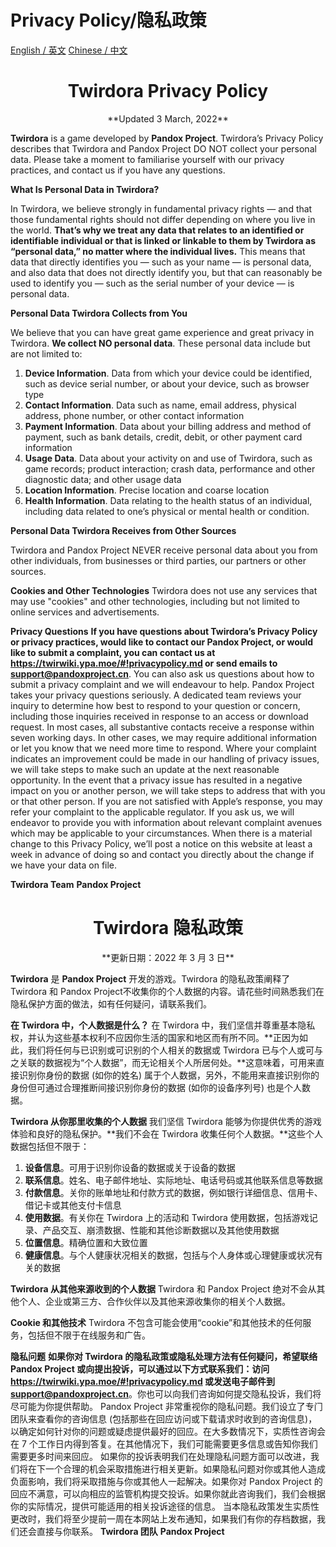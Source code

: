 # Privacy Policy/隐私政策
[English / 英文](#Twirdora_Privacy_Policy)
[Chinese / 中文](#Twirdora_隐私政策)

# <center>Twirdora Privacy Policy</center>
<center>**Updated 3 March, 2022**</center>

**Twirdora** is a game developed by **Pandox Project**. Twirdora’s Privacy Policy describes that Twirdora and Pandox Project DO NOT collect your personal data. Please take a moment to familiarise yourself with our privacy practices, and contact us if you have any questions.

**What Is Personal Data in Twirdora?**

In Twirdora, we believe strongly in fundamental privacy rights — and that those fundamental rights should not differ depending on where you live in the world. **That’s why we treat any data that relates to an identified or identifiable individual or that is linked or linkable to them by Twirdora as “personal data,” no matter where the individual lives.** This means that data that directly identifies you — such as your name — is personal data, and also data that does not directly identify you, but that can reasonably be used to identify you — such as the serial number of your device — is personal data. 

**Personal Data Twirdora Collects from You**

We believe that you can have great game experience and great privacy in Twirdora. **We collect NO personal data**. These personal data include but are not limited to:
1. **Device Information**. Data from which your device could be identified, such as device serial number, or about your device, such as browser type 
2. **Contact Information**. Data such as name, email address, physical address, phone number, or other contact information 
3. **Payment Information**. Data about your billing address and method of payment, such as bank details, credit, debit, or other payment card information 
4. **Usage Data**. Data about your activity on and use of Twirdora, such as game records; product interaction; crash data, performance and other diagnostic data; and other usage data
5. **Location Information**. Precise location and coarse location 
6. **Health Information**. Data relating to the health status of an individual, including data related to one’s physical or mental health or condition.

**Personal Data Twirdora Receives from Other Sources** 

Twirdora and Pandox Project NEVER receive personal data about you from other individuals, from businesses or third parties, our partners or other sources.

**Cookies and Other Technologies**
Twirdora does not use any services that may use "cookies" and other technologies, including but not limited to online services and advertisements.

**Privacy Questions**
**If you have questions about Twirdora’s Privacy Policy or privacy practices, would like to contact our Pandox Project, or would like to submit a complaint, you can contact us at https://twirwiki.ypa.moe/#!privacypolicy.md or send emails to [support@pandoxproject.cn](mailto:support@pandoxproject.cn)**.
You can also ask us questions about how to submit a privacy complaint and we will endeavour to help. 
Pandox Project takes your privacy questions seriously. A dedicated team reviews your inquiry to determine how best to respond to your question or concern, including those inquiries received in response to an access or download request. In most cases, all substantive contacts receive a response within seven working days. In other cases, we may require additional information or let you know that we need more time to respond.
Where your complaint indicates an improvement could be made in our handling of privacy issues, we will take steps to make such an update at the next reasonable opportunity. In the event that a privacy issue has resulted in a negative impact on you or another person, we will take steps to address that with you or that other person.
If you are not satisfied with Apple’s response, you may refer your complaint to the applicable regulator. If you ask us, we will endeavor to provide you with information about relevant complaint avenues which may be applicable to your circumstances. When there is a material change to this Privacy Policy, we’ll post a notice on this website at least a week in advance of doing so and contact you directly about the change if we have your data on file.

**Twirdora Team**
**Pandox Project**


# <center>Twirdora 隐私政策</center>
<center>**更新⽇期：2022 年 3 ⽉ 3 ⽇**</center>

**Twirdora** 是 **Pandox Project** 开发的游戏。Twirdora 的隐私政策阐释了 Twirdora 和 Pandox Project不收集你的个⼈数据的内容。请花些时间熟悉我们在隐私保护⽅⾯的做法，如有任何疑问，请联系我们。

**在 Twirdora 中，个⼈数据是什么？**
在 Twirdora 中，我们坚信并尊重基本隐私权，并认为这些基本权利不应因你⽣活的国家和地区⽽有所不同。**正因为如此，我们将任何与已识别或可识别的个⼈相关的数据或 Twirdora 已与个⼈或可与之关联的数据视为“个⼈数据”，⽽无论相关个⼈所居何处。**这意味着，可⽤来直接识别你⾝份的数据 (如你的姓名) 属于个⼈数据，另外，不能⽤来直接识别你的⾝份但可通过合理推断间接识别你⾝份的数据 (如你的设备序列号) 也是个⼈数据。

**Twirdora 从你那⾥收集的个⼈数据**
我们坚信 Twirdora 能够为你提供优秀的游戏体验和良好的隐私保护。**我们不会在 Twirdora 收集任何个⼈数据。**这些个⼈数据包括但不限于：
1. **设备信息**。可⽤于识别你设备的数据或关于设备的数据
2. **联系信息**。姓名、电⼦邮件地址、实际地址、电话号码或其他联系信息等数据
3. **付款信息**。关你的账单地址和付款⽅式的数据，例如银⾏详细信息、信⽤卡、借记卡或其他⽀付卡信息
4. **使⽤数据**。有关你在 Twirdora 上的活动和 Twirdora 使⽤数据，包括游戏记录、产品交互、崩溃数据、性能和其他诊断数据以及其他使⽤数据
5. **位置信息**。精确位置和⼤致位置
6. **健康信息**。与个⼈健康状况相关的数据，包括与个⼈⾝体或⼼理健康或状况有关的数据

**Twirdora 从其他来源收到的个⼈数据**
Twirdora 和 Pandox Project 绝对不会从其他个⼈、企业或第三⽅、合作伙伴以及其他来源收集你的相关个⼈数据。

**Cookie 和其他技术**
Twirdora 不包含可能会使⽤“cookie”和其他技术的任何服务，包括但不限于在线服务和⼴告。

**隐私问题**
**如果你对 Twirdora 的隐私政策或隐私处理⽅法有任何疑问，希望联络 Pandox Project 或向提出投诉，可以通过以下⽅式联系我们：访问 https://twirwiki.ypa.moe/#!privacypolicy.md 或发送电⼦邮件到 [support@pandoxproject.cn](mailto:support@pandoxproject.cn)**。你也可以向我们咨询如何提交隐私投诉，我们将尽可能为你提供帮助。
Pandox Project 非常重视你的隐私问题。我们设立了专⻔团队来查看你的咨询信息 (包括那些在回应访问或下载请求时收到的咨询信息)，以确定如何针对你的问题或疑虑提供最好的回应。在⼤多数情况下，实质性咨询会在 7 个⼯作⽇内得到答复。在其他情况下，我们可能需要更多信息或告知你我们需要更多时间来回应。
如果你的投诉表明我们在处理隐私问题⽅⾯可以改进，我们将在下⼀个合理的机会采取措施进⾏相关更新。如果隐私问题对你或其他⼈造成负⾯影响，我们将采取措施与你或其他⼈⼀起解决。如果你对 Pandox Project 的回应不满意，可以向相应的监管机构提交投诉。如果你就此咨询我们，我们会根据你的实际情况，提供可能适⽤的相关投诉途径的信息。
当本隐私政策发⽣实质性更改时，我们将⾄少提前⼀周在本⽹站上发布通知，如果我们有你的存档数据，我们还会直接与你联系。
**Twirdora 团队**
**Pandox Project**
